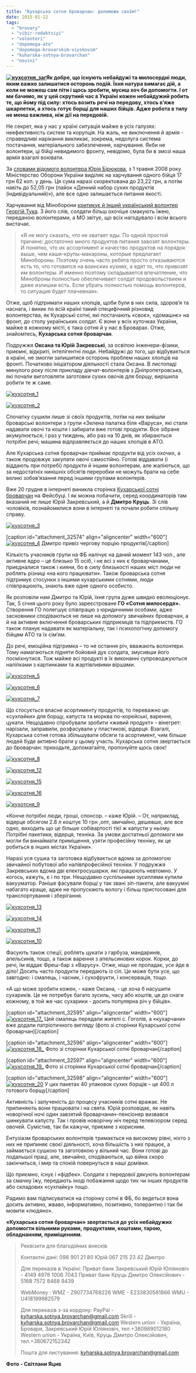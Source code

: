 ```yaml
---
title: "Кухарська сотня броварчан: допоможи своїм!"
date: 2015-01-22
tags: 
  - "brovary"
  - "vibir-redaktsiyi"
  - "volonteri"
  - "dopomoga-ato"
  - "dopomoga-brovarskim-viyskovim"
  - "kuharska-sotnya-brovarchan"
  - "novini"
---
```


**[![кухсотня_заг](https://mpz.brovary.org/wp-content/uploads/2015/01/kuhsotnya_zag.jpg)](https://mpz.brovary.org/wp-content/uploads/2015/01/kuhsotnya_zag.jpg)Як добре, що існують небайдужі та милосердні люди, яким важко залишатися осторонь подій. Їхня натура вимагає дій, а коли не можеш сам піти і щось зробити, мусиш хоч би допомогти. І от ми бачимо, як у цей скрутний час в Україні кожен небайдужий робить те, що йому під силу: хтось возить речі на передову, хтось в’яже шкарпетки, а хтось готує борщі для наших бійців. Адже робота в тилу не менш важлива, ніж дії на передовій.**

Не секрет, яка у нас у країні ситуація майже в усіх галузях: неефективність систем та корупція. На жаль, не виключення й армія - справедливі нарікання викликає, зокрема, недолуга система постачання, матеріального забезпечення, харчування. Якби не волонтери, ці бійці невидимого фронту, невідомо, була би в змозі наша армія взагалі воювати.

За [словами відомого волонтера Юрія Бірюкова](http://censor.net.ua/photo_news/314239/v_tsehah_gryazno_na_polu_stoyachaya_voda_volontery_uznali_v_kakih_usloviyah_gotovyat_pitanie_dlya_armii), з 1 травня 2008 року Міністерство Оборони України виділяє на харчування одного бійця 17 грн 62 коп. у день. Ця сума наразі скоректована до 23,22 грн, а потім навіть до 52,05 грн (пайок «Денний набор сухих продуктів (індивідуальний)»), але все одно залишається питання якості.

Харчування від Міноборони [критикує й інший український волонтер Георгій Тука](http://society.lb.ua/war/2015/01/03/291256_georgiy_tuka_dazhe_stal.html). З його слів, солдати більш охочіше смакують їжею, переданою волонтерами, а МО звітує, що всіх нагодувало і всім всього вистачає.

> «Я не могу сказать, что не хватает еды. По одной простой причине: достаточно много продуктов питания завозят волонтеры. И понятно, что их ассортимент и качество продуктов на порядок выше, чем каши-крупы-макароны, которые предлагает Минобороны. Поэтому очень часто ребята просто отказываются есть то, что готовится на воинских кухнях, а едят то, что привозят им волонтеры. И именно поэтому складывается впечатление, что Миноброны полностью обеспечивает солдат продовольствием и даже излишки есть. Если убрать полностью помощь волонтеров, то ситуация будет плачевная».

Отже, щоб підтримати наших хлопців, щоби були в них сила, здоров’я та наснага, і виник по всій країні такий специфічний різновид волонтерства, як Кухарські сотні, які постачають «своє», «домашнє» на фронт, до столу українських солдат. Є вони у всіх куточках України, майже в кожному місті, є така сотня й у нас в Броварах. Отже, знайомтесь, **Кухарська сотня броварчан**.

Подружжя **Оксана та Юрій Закревські**, за освітою інженери-фізики, приємні, відкриті, інтелігентні люди. Небайдужі до того, що відбувається в країні, не змогли залишитися осторонь проблем наших хлопців на фронті. Початково ініціатором діяльності стала Оксана. В листопаді минулого року після прикладу дівчат-волонтерів з Дніпропетровська, які почали виготовляти заготовки сухих овочів для борщу, вирішила робити те ж саме.

[![кухсотня_1](https://mpz.brovary.org/wp-content/uploads/2015/01/kuhsotnya_1.jpg)](https://mpz.brovary.org/wp-content/uploads/2015/01/kuhsotnya_1.jpg)

[![кухсотня_2](https://mpz.brovary.org/wp-content/uploads/2015/01/kuhsotnya_2.jpg)](https://mpz.brovary.org/wp-content/uploads/2015/01/kuhsotnya_2.jpg)

Спочатку сушили лише зі своїх продуктів, потім на них вийшли броварські волонтери з групи «Зелена палатка біля «Варуса», які стали надавати овочі та кошти і забирати вже готові продукти. Все зібране акумулюється, і раз у тиждень, або раз на 10 днів, як збираються потрібні речі, машина відправляється до наших хлопців в АТО.

Але Кухарська сотня броварчан приймає продукти від усіх охочих, а також продовжує закупати овочі самостійно. Готові віддавати (і віддають при потребі) продукти й іншим волонтерам, але жаліються, що за недостатніх нинішніх обсягів переробки не можуть брати на себе великі зобов’язання перед іншими групами волонтерів.

Вже 20 грудня в інтернеті виникла сторінка [Кухарської сотні броварчан](https://www.facebook.com/groups/kyharska.sotnya) на Фейсбуці. І як можна побачити, серед координаторів там вказаний не лише Юрій Закревський, а й **Дмитро Круць**. Зі слів чоловіків, познайомилися вони в інтернеті та почали робити спільну справу.

[![кухсотня_3](https://mpz.brovary.org/wp-content/uploads/2015/01/kuhsotnya_3.jpg)](https://mpz.brovary.org/wp-content/uploads/2015/01/kuhsotnya_3.jpg)

\[caption id="attachment\_32574" align="aligncenter" width="600"\][![кухсотня_4](https://mpz.brovary.org/wp-content/uploads/2015/01/kuhsotnya_4.jpg)](https://mpz.brovary.org/wp-content/uploads/2015/01/kuhsotnya_4.jpg) Дмитро привіз чергову порцію продуктів\[/caption\]

Кількість учасників групи на ФБ налічує на даний момент 143 чол., але активне ядро – це близько 15 осіб, і не всі з них є броварчанами, приєдналися також і кияни, бо в силу близькості наших міст люди не роблять різниці «на кого працювати». Також броварська сотня підтримує стосунки з іншими кухарськими сотнями, люди співпрацюють, знають вже одне одного особисто.

Як розповіли нам Дмитро та Юрій, їхня група дуже швидко еволюціонує. Так, 5 січня цього року було зареєстроване **ГО «Сотня милосердя».** Створення ГО полегшує співпрацю з юридичними особами, адже засновники сподіваються не лише на допомогу звичайних броварчан, а й на активне включення броварських підприємців та підприємств. ГО також планує надавати як матеріальну, так і психологічну допомогу бійцям АТО та їх сім’ям.

До речі, емоційна підтримка – то не остання річ, вважають волонтери. Тому намагаються підняти бойовий дух солдата, змусивши його посміхнутися. Тож майже всі продукті в їх виконанні супроводжуються наліпками з картинками та жартівливими віршами.

[![кухсотня_5](https://mpz.brovary.org/wp-content/uploads/2015/01/kuhsotnya_5.jpg)](https://mpz.brovary.org/wp-content/uploads/2015/01/kuhsotnya_5.jpg)

[![кухсотня_6](https://mpz.brovary.org/wp-content/uploads/2015/01/kuhsotnya_6.jpg)](https://mpz.brovary.org/wp-content/uploads/2015/01/kuhsotnya_6.jpg)

[![кухсотня_7](https://mpz.brovary.org/wp-content/uploads/2015/01/kuhsotnya_7.jpg)](https://mpz.brovary.org/wp-content/uploads/2015/01/kuhsotnya_7.jpg)

Що стосується власне асортименту продуктів, то переважно це: «сухпайки» для борщу, капуста та морква по-корейські, варення, цукати. Нещодавно спробували зробити «живий продукт» - вінегрет: нарізали, заправили, розфасували у пластикові, відерця. Взагалі, Кухарська сотня готова збільшувати обсяги та асортимент, чим більше людей буде активно брати у цьому участь. Кухарська сотня звертається до броварчан: приходьте, допомагайте, пропонуйте щось своє!

[![кухсотня_8](https://mpz.brovary.org/wp-content/uploads/2015/01/kuhsotnya_8.jpg)](https://mpz.brovary.org/wp-content/uploads/2015/01/kuhsotnya_8.jpg)

[![кухсотня_12](https://mpz.brovary.org/wp-content/uploads/2015/01/kuhsotnya_12.jpg)](https://mpz.brovary.org/wp-content/uploads/2015/01/kuhsotnya_12.jpg)

[![кухсотня_15](https://mpz.brovary.org/wp-content/uploads/2015/01/kuhsotnya_15.jpg)](https://mpz.brovary.org/wp-content/uploads/2015/01/kuhsotnya_15.jpg)

[![кухсотня_16](https://mpz.brovary.org/wp-content/uploads/2015/01/kuhsotnya_16.jpg)](https://mpz.brovary.org/wp-content/uploads/2015/01/kuhsotnya_16.jpg)

[![кухотсня_9](https://mpz.brovary.org/wp-content/uploads/2015/01/kuhotsnya_9.jpg)](https://mpz.brovary.org/wp-content/uploads/2015/01/kuhotsnya_9.jpg)

«Конче потрібні люди, гроші, спонсор. – каже Юрій. – От, наприклад, відерце обсягом 2.8 л коштує 10 грн ,опт, звичайно, дешевше, але все одно, виходить що це більше собівартості тієї ж капусти у ньому. Потрібні пакетики, відерця, техніка. За умови достатньої допомоги ми могли би винаймати приміщення, узяти професійну техніку, як це робиться в інших містах України».

Наразі уся сушка та заготовка відбувається вдома за допомогою звичайної побутової або напівпрофесійної техніки. У подружжя Закревських вдома дві електросушарки, які працюють невтомно. У когось, кажуть, є і по три. Нещодавно суспільними зусиллями купили вакууматор. Раніше фасували борщі у так звані зіп-пакети, але вакуумні набагато краще, адже не пропускають вологу і більш пристосовані для транспортування і зберігання.

[![кухсотня_13](https://mpz.brovary.org/wp-content/uploads/2015/01/kuhsotnya_13.jpg)](https://mpz.brovary.org/wp-content/uploads/2015/01/kuhsotnya_13.jpg)

[![кухсотня_14](https://mpz.brovary.org/wp-content/uploads/2015/01/kuhsotnya_14.jpg)](https://mpz.brovary.org/wp-content/uploads/2015/01/kuhsotnya_14.jpg)

[![кухсотня_11](https://mpz.brovary.org/wp-content/uploads/2015/01/kuhsotnya_11.jpg)](https://mpz.brovary.org/wp-content/uploads/2015/01/kuhsotnya_11.jpg)

[![кухсотня_10](https://mpz.brovary.org/wp-content/uploads/2015/01/kuhsotnya_10.jpg)](https://mpz.brovary.org/wp-content/uploads/2015/01/kuhsotnya_10.jpg)

Фасують також спеції, роблять цукати з гарбуза, мандаринів, апельсинів, тощо, а також варення з апельсинових корок. Корки, до речі, їм віддає Фреш-бар з «Варусу». Отже, ніщо не пропадає, усе йде в діло! Досить часто продукти передають із сіл. Це може бути усе, що завгодно: і смалець, і часник, і сухофрукти, і консервація, тощо.

«А що може зробити кожен, - каже Оксана, - це хоча б насушити сухариків. Це не потребує багато зусиль, часу або коштів, це до снаги кожному, в той же час сухарики - досить популярна річ у бійців».

\[caption id="attachment\_32595" align="aligncenter" width="600"\][![кухсотня_17_](https://mpz.brovary.org/wp-content/uploads/2015/01/kuhsotnya_17_.jpg)](https://mpz.brovary.org/wp-content/uploads/2015/01/kuhsotnya_17_.jpg) Цей смалець передали жителі с. Гоголів, а «кухарчани» вже додали патріотичного вигляду (фото зі сторінки Кухарської сотні броварчан)\[/caption\]

\[caption id="attachment\_32596" align="aligncenter" width="600"\][![кухсотня_18_](https://mpz.brovary.org/wp-content/uploads/2015/01/kuhsotnya_18_.jpg)](https://mpz.brovary.org/wp-content/uploads/2015/01/kuhsotnya_18_.jpg) Фото зі сторінки Кухарської сотні броварчан\[/caption\]

\[caption id="attachment\_32597" align="aligncenter" width="600"\][![кухсотня_19_](https://mpz.brovary.org/wp-content/uploads/2015/01/kuhsotnya_19_.jpg)](https://mpz.brovary.org/wp-content/uploads/2015/01/kuhsotnya_19_.jpg) Фото зі сторінки Кухарської сотні броварчан\[/caption\]

\[caption id="attachment\_32598" align="aligncenter" width="600"\][![кухсотня_20](https://mpz.brovary.org/wp-content/uploads/2015/01/kuhsotnya_20.jpg)](https://mpz.brovary.org/wp-content/uploads/2015/01/kuhsotnya_20.jpg) У цих пакетах 40 упаковок сухих борщів – це 400 л готового борщу\[/caption\]

Активність і залученість до процесу учасників сотні вражає. Не припиняють вони працювати і на свята. Юрій розповідає, як навіть новорічної ночі один завзятий броварчанин-пенсіонер визвався шинкувати капусту. Так і провів новорічну ніч перед телевізором серед овочей. Сумістив, так би кажучи, приємне з корисним.

Ентузіазм броварських волонтерів тримається на високому рівні, ніхто з них не припиняє своєї діяльності, хоча більшість з них працює, а займається сушкою та заготовкою у вільний час. Вони готові до подальшої праці, але, звичайно, сподіваються, що війна скоро закінчиться, і мир та спокій повернуться в наші домівки.

Що приємно, існує і «фідбек». Солдати з передової дякують волонтерам за смачну їжу, передають іноді побажання щодо тих чи інших продуктів або складових «сухпайку» тощо.

Радимо вам підписуватися на сторінку сотні в ФБ, бо ведеться вона досить активно, жваво, інформативно, позитивно, толерантно і так би мовити «людяно».

**«Кухарська сотня броварчан» звертається до усіх небайдужих допомогти вільними руками, продуктами, коштами, тарою, обладнанням, приміщенням.**

> Реквізити для благодійних внесків
> 
> Контактні дані: 098 901 21 80 Юрій 067 215 23 42 Дмитро
> 
> Для переказів в Україні: Приват банк Закревський Юрій Юліяновіч - 4149 4978 1006 7043 Приват банк Круць Дмитро Олексійович - 5168 7572 8468 9439
> 
> WebMoney : WMZ - Z907734768226 WME - E233830581866 WMU - U418199982579
> 
> Для переказів з-за кордону: PayPal - [kyharska.sotnya.brovarchan@gmail.com](mailto:kyharska.sotnya.brovarchan@gmail.com) Skrill - [kyharska.sotnya.brovarchan@gmail.com](mailto:kyharska.sotnya.brovarchan@gmail.com) Western union - Україна, Бровари, Закревський Юрій Юліяновіч, тел.+380989012180 Western union - Україна, Київ, Круць Дмитро Олексійович, тел.+380672152342
> 
> Пошта для листування: kyharska.sotnya.brovarchan@gmail.com

**Фото - Світлани Яцив**

